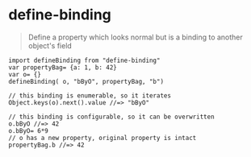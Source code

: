 # define-binding

> Define a property which looks normal but is a binding to another object's field

```
import defineBinding from "define-binding"
var propertyBag= {a: 1, b: 42}
var o= {}
defineBinding( o, "bByO", propertyBag, "b")

// this binding is enumerable, so it iterates
Object.keys(o).next().value //=> "bByO"

// this binding is configurable, so it can be overwritten
o.bByO //=> 42
o.bByO= 6*9
// o has a new property, original property is intact
propertyBag.b //=> 42
```
